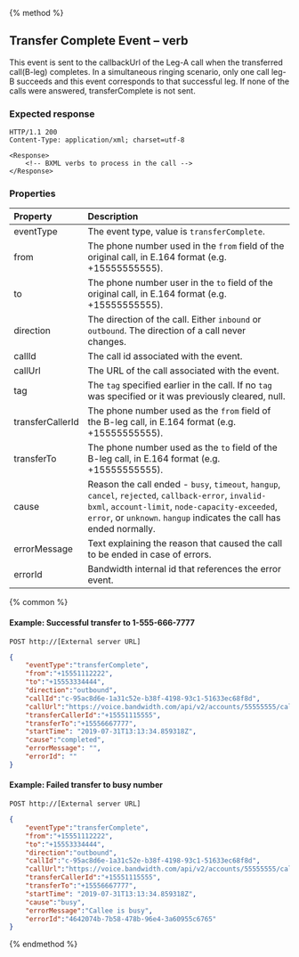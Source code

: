 {% method %}
##  Transfer Complete Event – <Transfer> verb
This event is sent to the callbackUrl of the Leg-A call when the transferred call(B-leg) completes. 
In a simultaneous ringing scenario, only one call leg-B succeeds and this event corresponds to that successful leg. If none of the calls were answered, transferComplete is not sent. 

### Expected response
```http
HTTP/1.1 200
Content-Type: application/xml; charset=utf-8

<Response>
    <!-- BXML verbs to process in the call -->
</Response>
```


### Properties
| Property         | Description                                                                                                                           |
|:-----------------|:--------------------------------------------------------------------------------------------------------------------------------------|
| eventType        | The event type, value is `transferComplete`.                                                                                          |
| from             | The phone number used in the `from` field of the original call, in E.164 format (e.g. +15555555555).                                  |
| to               | The phone number user in the `to` field of the original call, in E.164 format (e.g. +15555555555).                                    |
| direction        | The direction of the call. Either `inbound` or `outbound`. The direction of a call never changes.                                     |
| callId           | The call id associated with the event.                                                                                                |
| callUrl          | The URL of the call associated with the event.                                                                                        |
| tag              | The `tag` specified earlier in the call. If no `tag` was specified or it was previously cleared, null.                                |
| transferCallerId | The phone number used as the `from` field of the B-leg call, in E.164 format (e.g. +15555555555).                                     |
| transferTo       | The phone number used as the `to` field of the B-leg call, in E.164 format (e.g. +15555555555).                                       |
| cause            | Reason the call ended - `busy`, `timeout`, `hangup`, `cancel`, `rejected`, `callback-error`, `invalid-bxml`, `account-limit`, `node-capacity-exceeded`, `error`, or `unknown`. `hangup` indicates the call has ended normally. |
| errorMessage     | Text explaining the reason that caused the call to be ended in case of errors.                                                        |
| errorId          | Bandwidth internal id that references the error event.                                                                                |

{% common %}

#### Example: Successful transfer to 1-555-666-7777

```
POST http://[External server URL]
```

```json
{
	"eventType":"transferComplete",
	"from":"+15551112222",
	"to":"+15553334444",
	"direction":"outbound",
	"callId":"c-95ac8d6e-1a31c52e-b38f-4198-93c1-51633ec68f8d",
	"callUrl":"https://voice.bandwidth.com/api/v2/accounts/55555555/calls/c-95ac8d6e-1a31c52e-b38f-4198-93c1-51633ec68f8d",
	"transferCallerId":"+15551115555",
	"transferTo":"+15556667777",
	"startTime": "2019-07-31T13:13:34.859318Z",
	"cause":"completed",
	"errorMessage": "",
	"errorId": ""
}
```

#### Example: Failed transfer to busy number

```
POST http://[External server URL]
```

```json
{
	"eventType":"transferComplete",
	"from":"+15551112222",
	"to":"+15553334444",
	"direction":"outbound",
	"callId":"c-95ac8d6e-1a31c52e-b38f-4198-93c1-51633ec68f8d",
	"callUrl":"https://voice.bandwidth.com/api/v2/accounts/55555555/calls/c-95ac8d6e-1a31c52e-b38f-4198-93c1-51633ec68f8d",
	"transferCallerId":"+15551115555",
	"transferTo":"+15556667777",
	"startTime": "2019-07-31T13:13:34.859318Z",
	"cause":"busy",
	"errorMessage":"Callee is busy",
	"errorId":"4642074b-7b58-478b-96e4-3a60955c6765"
}
```

{% endmethod %}
